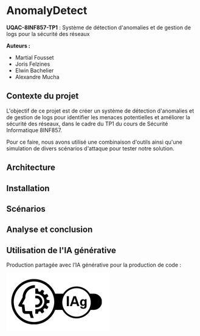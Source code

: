 # AnomalyDetect

**UQAC-8INF857-TP1** : Système de détection d'anomalies et de gestion de logs pour la sécurité des réseaux

**Auteurs :**
- Martial Fousset  
- Joris Felzines  
- Elwin Bachelier  
- Alexandre Mucha

## Contexte du projet

L'objectif de ce projet est de créer un système de détection d'anomalies et de gestion de logs pour identifier les menaces potentielles et améliorer la sécurité des réseaux, dans le cadre du TP1 du cours de Sécurité Informatique 8INF857.

Pour ce faire, nous avons utilisé une combinaison d'outils ainsi qu'une simulation de divers scénarios d'attaque pour tester notre solution.

## Architecture

## Installation

## Scénarios

## Analyse et conclusion

## Utilisation de l'IA générative
Production partagée avec l’IA générative pour la production de code : 

![Pictogramme IA](Documentation/Images/IAg_partagee_compact.png)
